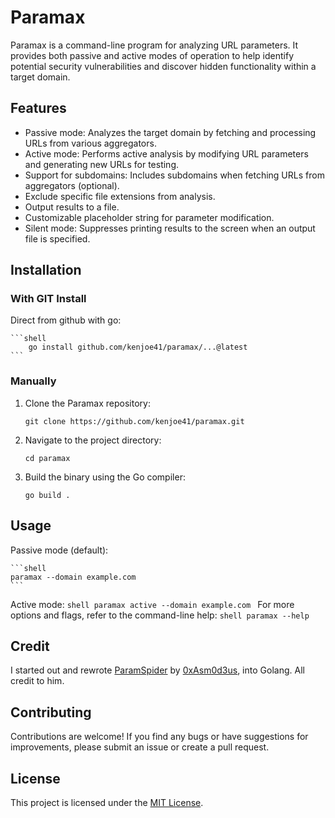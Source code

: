 # Paramax

Paramax is a command-line program for analyzing URL parameters. It provides both passive and active modes of operation to help identify potential security vulnerabilities and discover hidden functionality within a target domain.

## Features

- Passive mode: Analyzes the target domain by fetching and processing URLs from various aggregators.
- Active mode: Performs active analysis by modifying URL parameters and generating new URLs for testing.
- Support for subdomains: Includes subdomains when fetching URLs from aggregators (optional).
- Exclude specific file extensions from analysis.
- Output results to a file.
- Customizable placeholder string for parameter modification.
- Silent mode: Suppresses printing results to the screen when an output file is specified.

## Installation

### With GIT Install
Direct from github with go:

    ```shell
        go install github.com/kenjoe41/paramax/...@latest
    ```
### Manually
1. Clone the Paramax repository:

    ```shell
    git clone https://github.com/kenjoe41/paramax.git
    ```
2. Navigate to the project directory:

    ```shell
    cd paramax
    ```
3. Build the binary using the Go compiler:

    ```shell
    go build .
    ```

## Usage
Passive mode (default):

    ```shell
    paramax --domain example.com
    ```
Active mode:
    ```shell
    paramax active --domain example.com
    ```
For more options and flags, refer to the command-line help:
    ```shell
    paramax --help
    ```
## Credit
I started out and rewrote [ParamSpider](https://github.com/devanshbatham/ParamSpider) by [0xAsm0d3us](https://twitter.com/0xAsm0d3us), into Golang. All credit to him.
## Contributing
Contributions are welcome! If you find any bugs or have suggestions for improvements, please submit an issue or create a pull request.

## License
This project is licensed under the [MIT License](https://www.mit.edu/~amini/LICENSE.md).